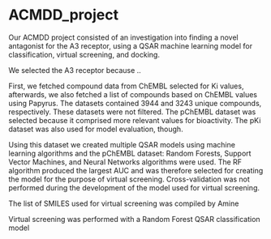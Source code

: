 # ACMDD_project
Our ACMDD project consisted of an investigation into finding a novel antagonist for the A3 receptor, using a QSAR machine learning model for classification, virtual screening, and docking.

We selected the A3 receptor because ..

First, we fetched compound data from ChEMBL selected for Ki values, afterwards, we also fetched a list of compounds based on ChEMBL values using Papyrus. The datasets contained 3944 and 3243 unique compounds, respectively. These datasets were not filtered. The pChEMBL dataset was selected because it comprised more relevant values for bioactivity. The pKi dataset was also used for model evaluation, though.

Using this dataset we created multiple QSAR models using machine learning algorithms and the pChEMBL dataset: Random Forests, Support Vector Machines, and Neural Networks algorithms were used. The RF algorithm produced the largest AUC and was therefore selected for creating the model for the purpose of virtual screening. Cross-validation was not performed during the development of the model used for virtual screening.

The list of SMILES used for virtual screening was compiled by Amine

Virtual screening was performed with a Random Forest QSAR classification model
